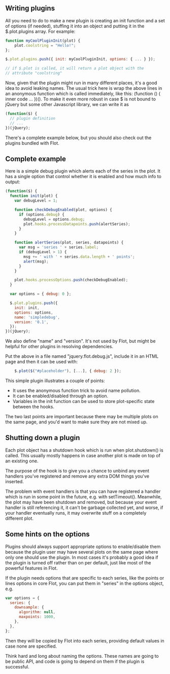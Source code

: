 ## Writing plugins

All you need to do to make a new plugin is creating an init function
and a set of options (if needed), stuffing it into an object and
putting it in the \$.plot.plugins array. For example:

```js
function myCoolPluginInit(plot) {
    plot.coolstring = "Hello!";
};

$.plot.plugins.push({ init: myCoolPluginInit, options: { ... } });

// if $.plot is called, it will return a plot object with the
// attribute "coolstring"
```

Now, given that the plugin might run in many different places, it's
a good idea to avoid leaking names. The usual trick here is wrap the
above lines in an anonymous function which is called immediately, like
this: (function () { inner code ... })(). To make it even more robust
in case \$ is not bound to jQuery but some other Javascript library, we
can write it as

```js
(function($) {
  // plugin definition
  // ...
})(jQuery);
```

There's a complete example below, but you should also check out the
plugins bundled with Flot.

## Complete example

Here is a simple debug plugin which alerts each of the series in the
plot. It has a single option that control whether it is enabled and
how much info to output:

```js
(function($) {
  function init(plot) {
    var debugLevel = 1;

    function checkDebugEnabled(plot, options) {
      if (options.debug) {
        debugLevel = options.debug;
        plot.hooks.processDatapoints.push(alertSeries);
      }
    }

    function alertSeries(plot, series, datapoints) {
      var msg = 'series ' + series.label;
      if (debugLevel > 1) {
        msg += ' with ' + series.data.length + ' points';
        alert(msg);
      }
    }

    plot.hooks.processOptions.push(checkDebugEnabled);
  }

  var options = { debug: 0 };

  $.plot.plugins.push({
    init: init,
    options: options,
    name: 'simpledebug',
    version: '0.1',
  });
})(jQuery);
```

We also define "name" and "version". It's not used by Flot, but might
be helpful for other plugins in resolving dependencies.

Put the above in a file named "jquery.flot.debug.js", include it in an
HTML page and then it can be used with:

```js
    $.plot($("#placeholder"), [...], { debug: 2 });
```

This simple plugin illustrates a couple of points:

- It uses the anonymous function trick to avoid name pollution.
- It can be enabled/disabled through an option.
- Variables in the init function can be used to store plot-specific
  state between the hooks.

The two last points are important because there may be multiple plots
on the same page, and you'd want to make sure they are not mixed up.

## Shutting down a plugin

Each plot object has a shutdown hook which is run when plot.shutdown()
is called. This usually mostly happens in case another plot is made on
top of an existing one.

The purpose of the hook is to give you a chance to unbind any event
handlers you've registered and remove any extra DOM things you've
inserted.

The problem with event handlers is that you can have registered a
handler which is run in some point in the future, e.g. with
setTimeout(). Meanwhile, the plot may have been shutdown and removed,
but because your event handler is still referencing it, it can't be
garbage collected yet, and worse, if your handler eventually runs, it
may overwrite stuff on a completely different plot.

## Some hints on the options

Plugins should always support appropriate options to enable/disable
them because the plugin user may have several plots on the same page
where only one should use the plugin. In most cases it's probably a
good idea if the plugin is turned off rather than on per default, just
like most of the powerful features in Flot.

If the plugin needs options that are specific to each series, like the
points or lines options in core Flot, you can put them in "series" in
the options object, e.g.

```js
var options = {
  series: {
    downsample: {
      algorithm: null,
      maxpoints: 1000,
    },
  },
};
```

Then they will be copied by Flot into each series, providing default
values in case none are specified.

Think hard and long about naming the options. These names are going to
be public API, and code is going to depend on them if the plugin is
successful.
